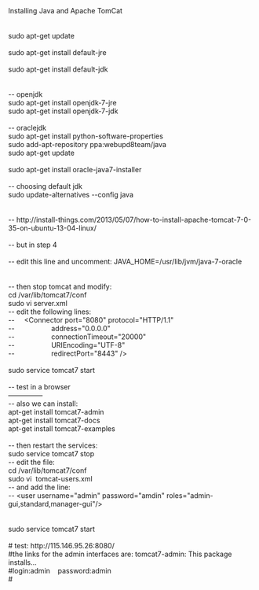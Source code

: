 <html>
<head>
<meta content="text/html; charset=ISO-8859-1"
http-equiv="content-type">
<title></title>
</head>
<body>
Installing Java and Apache TomCat<br>
<br>
<br>
sudo apt-get update<br>
<br>
sudo apt-get install default-jre<br>
<br>
sudo apt-get install default-jdk<br>
<br>
<br>
-- openjdk<br>
sudo apt-get install openjdk-7-jre <br>
sudo apt-get install openjdk-7-jdk<br>
<br>
-- oraclejdk<br>
sudo apt-get install python-software-properties<br>
sudo add-apt-repository ppa:webupd8team/java<br>
sudo apt-get update<br>
<br>
sudo apt-get install oracle-java7-installer<br>
<br>
-- choosing default jdk<br>
sudo update-alternatives --config java<br>
<br>
<br>
--
http://install-things.com/2013/05/07/how-to-install-apache-tomcat-7-0-35-on-ubuntu-13-04-linux/<br>
<br>
-- but in step 4<br>
<br>
-- edit this line and uncomment: JAVA_HOME=/usr/lib/jvm/java-7-oracle<br>
<br>
<br>
-- then stop tomcat and modify:<br>
cd /var/lib/tomcat7/conf<br>
sudo vi server.xml<br>
-- edit the following lines:<br>
--&nbsp; &nbsp;&nbsp; &lt;Connector port="8080" protocol="HTTP/1.1"<br>
-- &nbsp;
&nbsp;&nbsp;&nbsp;&nbsp;&nbsp;&nbsp;&nbsp;&nbsp;&nbsp;&nbsp;&nbsp;&nbsp;&nbsp;&nbsp;&nbsp;
address="0.0.0.0"<br>
-- &nbsp;
&nbsp;&nbsp;&nbsp;&nbsp;&nbsp;&nbsp;&nbsp;&nbsp;&nbsp;&nbsp;&nbsp;&nbsp;&nbsp;&nbsp;&nbsp;
connectionTimeout="20000"<br>
-- &nbsp;
&nbsp;&nbsp;&nbsp;&nbsp;&nbsp;&nbsp;&nbsp;&nbsp;&nbsp;&nbsp;&nbsp;&nbsp;&nbsp;&nbsp;&nbsp;
URIEncoding="UTF-8"<br>
-- &nbsp;
&nbsp;&nbsp;&nbsp;&nbsp;&nbsp;&nbsp;&nbsp;&nbsp;&nbsp;&nbsp;&nbsp;&nbsp;&nbsp;&nbsp;&nbsp;
redirectPort="8443" /&gt;<br>
<br>
sudo service tomcat7 start<br>
<br>
-- test in a browser<br>
—————<br>
-- also we can install:<br>
apt-get install tomcat7-admin<br>
apt-get install tomcat7-docs<br>
apt-get install tomcat7-examples<br>
<br>
-- then restart the services:<br>
sudo service tomcat7 stop<br>
-- edit the file:<br>
cd /var/lib/tomcat7/conf<br>
sudo vi&nbsp; tomcat-users.xml<br>
-- and add the line: <br>
-- &lt;user username="admin" password="amdin"
roles="admin-gui,standard,manager-gui"/&gt;<br>
<br>
<br>
sudo service tomcat7 start<br>
<br>
# test: http://115.146.95.26:8080/<br>
#the links for the admin interfaces are: tomcat7-admin: This package
installs…<br>
#login:admin&nbsp;&nbsp; &nbsp;password:admin<br>
#
</body>
</html>

